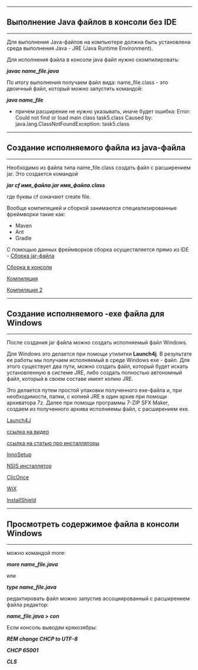 
*****************************************

## Выполнение Java файлов в консоли без IDE

*****************************************
Для выполнения Java-файлов на компьютере должна быть установлена среда выполнения Java - JRE (Java Runtime Environment).

Для исполнения файла в консоли java файл нужно скомпилировать:

  _**javac name_file.java**_

По итогу выполнения получаем файл вида: name_file.class - это двоичный файл,
который можно запустить командой:

_**java name_file**_

- причем расширение не нужно указывать, иначе будет ошибка:
Error: Could not find or load main class task5.class
Caused by: java.lang.ClassNotFoundException: task5.class

**********************************************

## Создание исполняемого файла из java-файла

**********************************************
Необходимо из файла типа name_file.class создать файл с расширением jar.
Это создается командой

_**jar cf имя_файла.jar имя_файла.class**_

где буквы cf означают create file.

Вообще компиляцией и сборкой занимаются специализированные фреймворки
такие как:

- Maven
- Ant
- Gradle

С помощью данных фреймворков сборка осуществляется прямо из IDE - [Сборка jar-файла](https://javarush.ru/groups/posts/3910-kofe-breyk-148-kak-prevratitjh-ljubuju-java-programmu-v-avtonomnihy-exe-fayl) 

[Сборка в консоли](https://habr.com/ru/post/125210/)

[Компиляция](https://javarush.ru/groups/posts/2318-kompiljacija-v-java)

[Компиляция 2](https://translated.turbopages.org/proxy_u/en-ru.ru.200a5945-6379e63f-ab938c15-74722d776562/https/www.baeldung.com/java-create-jar)

*********************************************

## Создание исполняемого -exe файла для Windows

*********************************************

После создания jar файла можно создать исполняемый файл Windows.

Для Windows это делается при помощи утилитки **Launch4j**. В результате ее работы
мы получаем исполняемый в среде Windows exe - файл. Для этого
существует два пути, можно создать файл, который будет искать установленную
в системе JRE, либо создать полностью автономный файл, который в своем составе
имеет копию JRE.

Это делается путем простой упаковки полученного exe-файла и, при необходимости,
папки, с копией JRE в один архив при помощи архиватора 7z. Далее при помощи
программы 7-ZIP SFX Maker, создаем из полученного архива исполняемы файл, с
расширением exe.

[Launch4J](https://launch4j.sourceforge.net/)

[ссылка на видео](https://www.youtube.com/watch?v=Mr_TdPuF-4g)

[ссылка на статью про инсталляторы](https://habr.com/ru/post/255807/)

[InnoSetup](http://www.jrsoftware.org/isdl.php)

[NSIS инсталлятор](https://nsis.sourceforge.io/Main_Page)

[ClicOnce](https://www.devowl.net/2017/01/1-clickonce-visual-studio.html)

[WiX](http://wixtoolset.org/)

[InstallShield](http://www.installshield.com/)
**********************************************

## Просмотреть содержимое файла в консоли Windows

**********************************************
можно командой more:

_**more name_file.java**_

или

_**type name_file.java**_

редактировать файл можно запустив ассоциированный с расширением файла редактор:

_**name_file.java > con**_

Если консоль выводяи крякозябры:

_**REM change CHCP to UTF-8**_

_**CHCP 65001**_

_**CLS**_